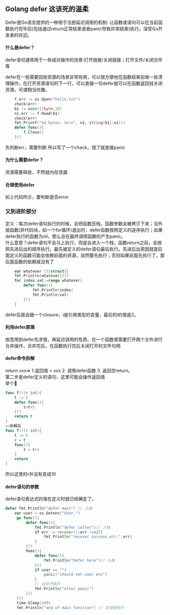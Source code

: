 ## Golang defer 这该死的温柔
Defer是Go语言提供的一种用于注册延迟调用的机制: 让函数或语句可以在当前函数执行完毕后(包括通过return正常结束或者panic导致异常结束)执行。深受Go开发者的欢迎。<br>

#### 什么是defer？
defer语句通常用于一些成对操作的场景:打开链接/关闭链接；打开文件/关闭文件等<br>

defer在一些需要回收资源的场景非常有用，可以很方便地在函数结束前做一些清理操作。在打开资源语句的下一行，可以直接一句defer就可以在函数返回钱关闭资源，可谓相当优雅。<br>
```go
	f,err := os.Open("hello.txt")
	check(err)
	b1 := make([]byte,10)
	n1,err := f.Read(b1)
	check(err)
	fmt.Printf("%d bytes: %s\n", n1, string(b1[:n1]))
	defer func(){
		f.Close()
	}()
```
先判断err，需要判断 所以写了一个check，错了就直接panic
#### 为什么需要defer？ 
资源需要释放，不然就内存泄漏
#### 合理使用defer
如上代码所示，要判断是否error
### 又到进阶部分
定义：每次defer语句执行的时候，会把函数压栈，函数参数会被拷贝下来；当外层函数(非代码块，如一个for循环)退出时，defer函数按照定义的逆序执行；如果defer执行的函数为nil，那么会在最终调用函数的产生panic。<br>
什么意思？defer语句不会马上执行，而是会进入一个栈，函数return之前，会按照先进后出的顺序执行。最先被定义的defer语句最后执行。先进后出原因就是后面定义的函数可能会依赖前面的资源，自然要先执行；否则如果前面先执行了，那后面函数的依赖就没有了<br>
```go
	var whatever [3]struct{}
	fmt.Println(whatever[2])
	for index,val:=range whatever{
		defer func(){
			fmt.Println(index)
			fmt.Println(val)
		}()
	}
```
defer后面会跟一个closure，i是引用类型的变量，最后的i的值是2。<br>
#### 利用defer原理
故意用到defer先求值，再延迟调用的性质。在一个函数里需要打开两个文件进行合并操作，合并完后，在函数执行完后关闭打开的文件句柄

#### defer命令拆解
return xxx=> 1.返回值 = xxx 2. 调用defer函数 3. 返回空return。<br>
第二步是defer定义的语句，这里可能会操作返回值<br>
举个🌰
```go
func f()(r int){
    t := 5
    defer func(){
        t=t+5
    }()
    return t
}
=>拆解后
func f()(r int){
    t := 5
    r = t
    func(){
        t = t+5
    }
    return
}
```
所以这里的r并没有变成10

#### defer语句的参数
defer语句表达式的值在定义时就已经确定了。<br>
```go
defer fmt.Println("defer main") // 入栈
	var user = os.Getenv("User_")
	 go func(){
		 defer func(){
			 fmt.Println("defer caller")// 入栈
			 if err := recover();err !=nil{
				 fmt.Println("recover success.err:",err)
			 }
		 }()
		 func(){
			 defer func(){
				 fmt.Println("defer here")// 入栈
			 }()
			 if user == ""{
				 panic("should set user env")
			 }
			 // 此处不执行
			 fmt.Println("after panic")
		 }()
	 }()
	 time.Sleep(100)
	 fmt.Println("end of main function") // 主协程执行
```
